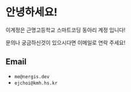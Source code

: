 # 안녕하세요!

이계정은 근명고등학교 스마트코딩 동아리 계정 입니다!

문의나 궁금하신것이 있으시다면 이메일로 연락 주세요!

## Email
- `me@nergis.dev`
- `ejchoi@kmh.hs.kr`

